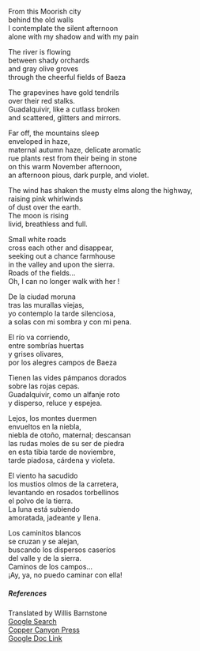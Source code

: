 From this Moorish city  
behind the old walls  
I contemplate the silent afternoon  
alone with my shadow and with my pain

The river is flowing  
between shady orchards  
and gray olive groves  
through the cheerful fields of Baeza

The grapevines have gold tendrils  
over their red stalks.  
Guadalquivir, like a cutlass broken  
and scattered, glitters and mirrors.  

Far off, the mountains sleep  
enveloped in haze,  
maternal autumn haze, delicate aromatic  
rue plants rest from their being in stone  
on this warm November afternoon,  
an afternoon pious, dark purple, and violet.

The wind has shaken the musty elms along the highway,  
raising pink whirlwinds  
of dust over the earth.  
The moon is rising  
livid, breathless and full.  

Small white roads  
cross each other and disappear,  
seeking out a chance farmhouse  
in the valley and upon the sierra.  
Roads of the fields...  
Oh, I can no longer walk with her !

De la ciudad moruna  
tras las murallas viejas,    
yo contemplo la tarde silenciosa,    
a solas con mi sombra y con mi pena.

El río va corriendo,  
entre sombrías huertas  
y grises olivares,  
por los alegres campos de Baeza

Tienen las vides pámpanos dorados  
sobre las rojas cepas.  
Guadalquivir, como un alfanje roto  
y disperso, reluce y espejea.

Lejos, los montes duermen  
envueltos en la niebla,  
niebla de otoño, maternal; descansan  
las rudas moles de su ser de piedra  
en esta tibia tarde de noviembre,  
tarde piadosa, cárdena y violeta.   

El viento ha sacudido  
los mustios olmos de la carretera,  
levantando en rosados torbellinos  
el polvo de la tierra.   
La luna está subiendo  
amoratada, jadeante y llena.

Los caminitos blancos  
se cruzan y se alejan,  
buscando los dispersos caseríos  
del valle y de la sierra.  
Caminos de los campos...   
¡Ay, ya, no puedo caminar con ella!

##### References

Translated by Willis Barnstone  
[Google Search](https://www.google.com/search?q=border+of+a+dream+selected+poems+willis+barnstone&oq=border+of+a+dream+selected+poems+willis+barnstone&aqs=chrome..69i57.10980j1j7&sourceid=chrome&ie=UTF-8)  
[Copper Canyon Press](https://www.coppercanyonpress.org/books/border-of-a-dream-selected-poems-by-antonio-machado-tr-willis-barnstone/)  
[Google Doc Link](https://docs.google.com/document/d/e/2PACX-1vR7YUF_IrzwF42BbGHuEV6mKcI8W4mvmLlcEoz7pBWWAoG0DzqLv0TWohNvpV2kt-L4D3ILUP4xEWYJ/pub)

